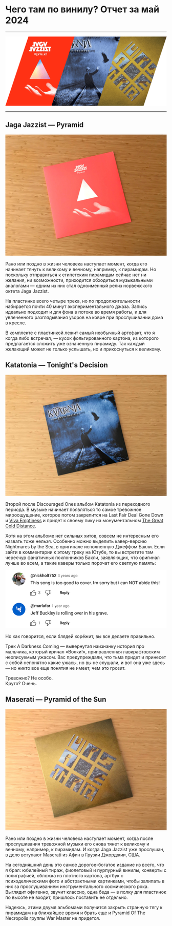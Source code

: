 # Чего там по винилу? Отчет за май 2024

***

![](./img/cover.png)

***

## Jaga Jazzist — Pyramid

![](./img/jaga-jazzist-pyramid.jpg)

Рано или поздно в жизни человека наступает момент, когда его начинает тянуть к великому и вечному, например, к пирамидам.
Но поскольку отправиться к египетским пирамидам сейчас нет ни желания, ни возможности, приходится обходиться музыкальными аналогами — одним из них стал одноименный релиз норвежского октета Jaga Jazzist.

На пластинке всего четыре трека, но по продолжительности набирается почти 40 минут экспериментального джаза. 
Запись идеально подходит и для фона в потоке во время работы, и для увлеченного разглядывания узоров на ковре при прослушивании дома в кресле.

В комплекте с пластинкой лежит самый необычный артефакт, что я когда либо встречал, — кусок фольгированного картона, из которого предлагается сложить уже означенную пирамиду.
Так каждый желающий может не только услышать, но и прикоснуться к великому.

## Katatonia — Tonight's Decision

![](./img/katatonia-tonights-decision.jpg)

Второй после Discouraged Ones альбом Katatonia из переходного периода.
В музыке начинает появляться то самое тревожное мироощущение, которое потом закрепится на Last Fair Deal Gone Down и [Viva Emptiness](/2024/01/29/vinyl-report/) и придет к своему пику на монументальном [The Great Cold Distance](/2023/12/28/vinyl-report/).

Хотя на этом альбоме нет сильных хитов, совсем не интересным его назвать тоже нельзя.
Особенно можно выделить кавер-версию Nightmares by the Sea, в оригинале исполненную Джеффом Бакли.
Если зайти в комментарии к этому треку на Ютубе, то вы встретите там чересчур фанатичных поклонников Бакли, заявляющих, что оригинал лучше во всем, а такие каверы только порочат его светлую память:

![](./img/angry-comments.png)

Но как говорится, если блядей корёжит, вы все делаете правильно.

Трек A Darkness Coming — вывернутая наизнанку история про мальчика, который кричал «Волки!», приправленная лавкрафтовским неописуемым ужасом.
Вас предупреждали, что тьма придет и принесет с собой непонятно какие ужасы, но вы не слушали, и вот она уже здесь — но никто все еще понятия не имеет, чем это грозит.

Тревожно? Не особо.  
Круто? Очень.

## Maserati — Pyramid of the Sun

![](./img/maserati-pyramid-of-the-sun.jpg)

Рано или поздно в жизни человека наступает момент, когда после прослушивания тревожной музыки его снова тянет к великому и вечному, например, к пирамидам.
И когда Jaga Jazzist уже прослушан, в дело вступают Maserati из Афин в <del>Грузии</del> Джорджии, США.

На сегодняшний день это самое дорогое-богатое издание из всего, что я брал: юбилейный тираж, фиолетовый и пурпурный винилы, конверты с полиграфией, обложка из плотного картона, артбук с психоделическими фото и абстрактными картинками, чтобы залипать в них за прослушиванием инструментального космического рока.
Выглядит офигенно, звучит классно, одна беда — в полку для пластинок по высоте не входит, пришлось поставить ее отдельно.

Надеюсь, этими двумя альбомами получится закрыть странную тягу к пирамидам на ближайшее время и брать еще и Pyramid Of The Necropolis группы War Master не придется.

